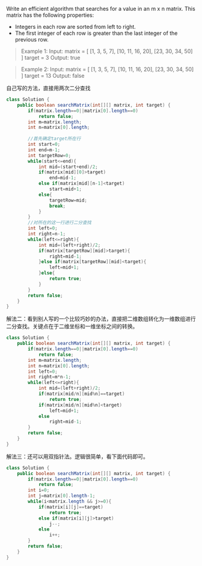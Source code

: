 Write an efficient algorithm that searches for a value in an m x n matrix. This matrix has the following properties:

- Integers in each row are sorted from left to right.
- The first integer of each row is greater than the last integer of the previous row.

>Example 1:
Input:
matrix = [
  [1,   3,  5,  7],
  [10, 11, 16, 20],
  [23, 30, 34, 50]
]
target = 3
Output: true

>Example 2:
Input:
matrix = [
  [1,   3,  5,  7],
  [10, 11, 16, 20],
  [23, 30, 34, 50]
]
target = 13
Output: false

自己写的方法，直接用两次二分查找

```java
class Solution {
    public boolean searchMatrix(int[][] matrix, int target) {
        if(matrix.length==0||matrix[0].length==0)
            return false;
        int m=matrix.length;
        int n=matrix[0].length;
        
        //首先确定target所在行
        int start=0;
        int end=m-1;
        int targetRow=0;
        while(start<=end){
            int mid=(start+end)/2;   
            if(matrix[mid][0]>target)
                end=mid-1;
            else if(matrix[mid][n-1]<target)
                start=mid+1;
            else{
                targetRow=mid;
                break;
            }           
        }
        //对所在的这一行进行二分查找
        int left=0;
        int right=n-1;      
        while(left<=right){
            int mid=(left+right)/2;
            if(matrix[targetRow][mid]>target){
                right=mid-1;
            }else if(matrix[targetRow][mid]<target){
                left=mid+1;
            }else{
                return true;
            }           
        }
        return false;
    }
}
```

解法二：看到别人写的一个比较巧妙的办法，直接把二维数组转化为一维数组进行二分查找。关键点在于二维坐标和一维坐标之间的转换。

```java
class Solution {
    public boolean searchMatrix(int[][] matrix, int target) {
        if(matrix.length==0||matrix[0].length==0)
            return false;
        int m=matrix.length;
        int n=matrix[0].length;
        int left=0;
        int right=m*n-1;
        while(left<=right){
            int mid=(left+right)/2;
            if(matrix[mid/n][mid%n]==target)
                return true;
            if(matrix[mid/n][mid%n]<target)
                left=mid+1;
            else
                right=mid-1;
        }        
        return false;
    }
}
```

解法三：还可以用双指针法。逻辑很简单，看下面代码即可。

```java
class Solution {
    public boolean searchMatrix(int[][] matrix, int target) {
        if(matrix.length==0||matrix[0].length==0)
            return false;
        int i=0;
        int j=matrix[0].length-1;
        while(i<matrix.length && j>=0){
            if(matrix[i][j]==target)
                return true;
            else if(matrix[i][j]>target)
                j--;
            else
                i++;            
        }        
        return false;
    }
}
```

